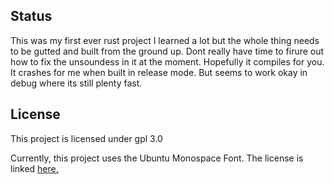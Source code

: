 ## Status

This was my first ever rust project I learned a lot but the whole thing needs to be gutted and built from the ground up.
Dont really have time to firure out how to fix the unsoundess in it at the moment. Hopefully it compiles for you. It crashes for me 
when built in release mode. But seems to work okay in debug where its still plenty fast.


## License

This project is licensed under gpl 3.0

Currently, this project uses the Ubuntu Monospace Font. The license is linked [here.](https://www.ubuntu.com/legal/terms-and-policies/font-licence)
